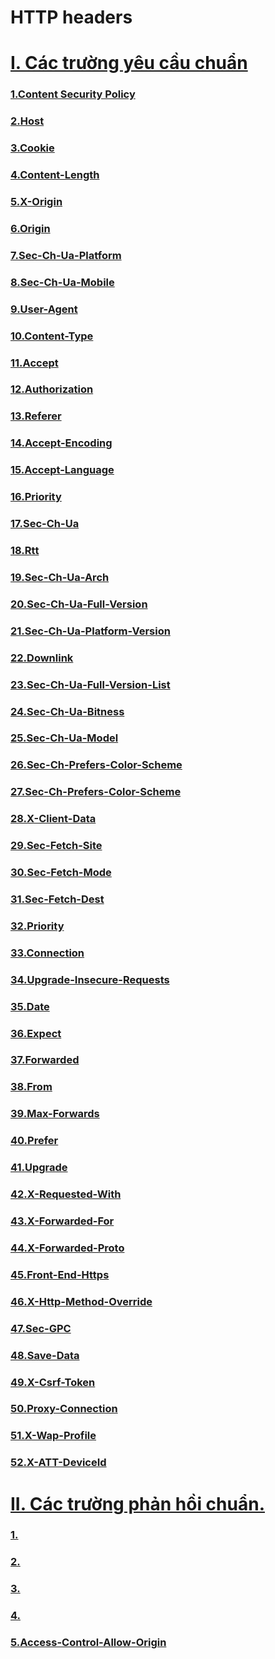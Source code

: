# HTTP headers 

# [I. Các trường yêu cầu chuẩn]()
### [1.Content Security Policy](https://github.com/Phungvanquang/Website/blob/main/Http%20header/Content%20Security%20Policy(CSP).md)
### [2.Host](https://github.com/Phungvanquang/Website/blob/main/Http%20header/Host.md)
### [3.Cookie]()
### [4.Content-Length]()
### [5.X-Origin]()
### [6.Origin]()
### [7.Sec-Ch-Ua-Platform]()
### [8.Sec-Ch-Ua-Mobile]()
### [9.User-Agent]()
### [10.Content-Type]()
### [11.Accept]()
### [12.Authorization]()
### [13.Referer]()
### [14.Accept-Encoding]()
### [15.Accept-Language]()
### [16.Priority]()
### [17.Sec-Ch-Ua]()
### [18.Rtt]()
### [19.Sec-Ch-Ua-Arch]()
### [20.Sec-Ch-Ua-Full-Version]()
### [21.Sec-Ch-Ua-Platform-Version]()
### [22.Downlink]()
### [23.Sec-Ch-Ua-Full-Version-List]()
### [24.Sec-Ch-Ua-Bitness]()
### [25.Sec-Ch-Ua-Model]()
### [26.Sec-Ch-Prefers-Color-Scheme]()
### [27.Sec-Ch-Prefers-Color-Scheme]()
### [28.X-Client-Data]()
### [29.Sec-Fetch-Site]()
### [30.Sec-Fetch-Mode]()
### [31.Sec-Fetch-Dest]()
### [32.Priority]()
### [33.Connection]()
### [34.Upgrade-Insecure-Requests]()
### [35.Date]()
### [36.Expect]()
### [37.Forwarded]()
### [38.From]()
### [39.Max-Forwards]()
### [40.Prefer]()
### [41.Upgrade]()
### [42.X-Requested-With]()
### [43.X-Forwarded-For]()
### [44.X-Forwarded-Proto]()
### [45.Front-End-Https]()
### [46.X-Http-Method-Override]()
### [47.Sec-GPC]()
### [48.Save-Data]()
### [49.X-Csrf-Token]()
### [50.Proxy-Connection]()
### [51.X-Wap-Profile]()
### [52.X-ATT-DeviceId]()

# [II. Các trường phản hồi chuẩn.]()
### [1.]()
### [2.]()
### [3.]()
### [4.]()
### [5.Access-Control-Allow-Origin]()
### []()
### []()
### []()
### []()
### []()
### []()
### []()
### []()
### []()
### []()
### []()
### []()
### []()
### []()
### []()
### []()
### []()
### []()
### []()
### []()
### []()
### []()
### []()
### []()
### []()
### []()
### []()
### []()
### []()
### []()
### []()
### []()
### []()
### []()
### []()
### []()
### []()
### []()
### []()
### []()
### []()
### []()
### []()
### []()
### []()
### []()
### []()
### []()
### []()
